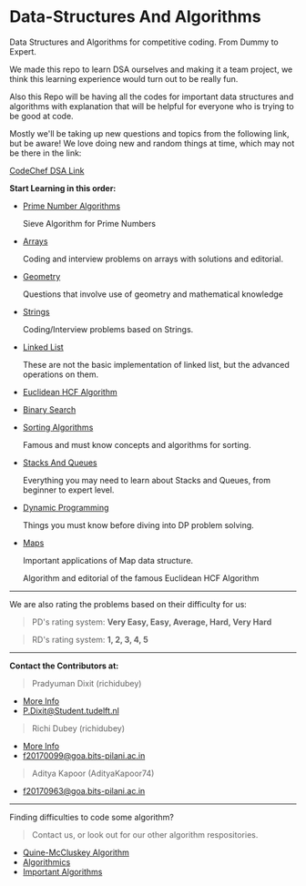 # Data-Structures And Algorithms
Data Structures and Algorithms for competitive coding. From Dummy to Expert.


We made this repo to learn DSA ourselves and making it a team project, we think this learning experience would turn out to be really fun.

Also this Repo will be having all the codes for important data structures and algorithms with explanation that will be helpful for everyone who is trying to be good at code.

Mostly we'll be taking up new questions and topics from the following link, but be aware! We love doing new and random things at time, which may not be there in the link:

[CodeChef DSA Link](https://www.codechef.com/certification/data-structures-and-algorithms/prepare#foundation)



**Start Learning in this order:**

- [Prime Number Algorithms](https://github.com/richidubey/AwesomeDataStructuresAndAlgorithms/tree/master/Primes)  
  
   Sieve Algorithm for Prime Numbers

  
- [Arrays](https://github.com/richidubey/AwesomeDataStructuresAndAlgorithms/tree/master/Arrays)

   Coding and interview problems on arrays with solutions and editorial.


- [Geometry](https://github.com/richidubey/AwesomeDataStructuresAndAlgorithms/tree/master/Geometry)

   Questions that involve use of geometry and mathematical knowledge

  
- [Strings](https://github.com/richidubey/AwesomeDataStructuresAndAlgorithms/tree/master/Strings)  

   Coding/Interview problems based on Strings.

- [Linked List](https://github.com/richidubey/AwesomeDataStructuresAndAlgorithms/tree/master/Linked%20List)

   These are not the basic implementation of linked list, but the advanced operations on them.

   
- [Euclidean HCF Algorithm](https://github.com/richidubey/AwesomeDataStructuresAndAlgorithms/tree/master/Euclid-s%20GCD%20and%20HCF%20Algorithm)


- [Binary Search](https://github.com/richidubey/AwesomeDataStructuresAndAlgorithms/tree/master/Binary%20Search)


- [Sorting Algorithms](https://github.com/richidubey/AwesomeDataStructuresAndAlgorithms/tree/master/Sorting%20Algorithms)

   Famous and must know concepts and algorithms for sorting.


- [Stacks And Queues](https://github.com/richidubey/AwesomeDataStructuresAndAlgorithms/tree/master/StacksAndQueues)

   Everything you may need to learn about Stacks and Queues, from beginner to expert level.

  
- [Dynamic Programming](https://github.com/richidubey/AwesomeDataStructuresAndAlgorithms/tree/master/Dynamic%20Programming)

   Things you must know before diving into DP problem solving.

 
 - [Maps](https://github.com/richidubey/AwesomeDataStructuresAndAlgorithms/tree/master/Maps)

   Important applications of Map data structure.
  

  

  
   Algorithm and editorial of the famous Euclidean HCF Algorithm
  
***

We are also rating the problems based on their difficulty for us:

> PD's rating system: **Very Easy, Easy, Average, Hard, Very Hard**

> RD's rating system: **1, 2, 3, 4, 5**

***

**Contact the Contributors at:**
   > Pradyuman Dixit (richidubey)
   - [More Info](https://pradyuman7.github.io)
   - P.Dixit@Student.tudelft.nl

   > Richi Dubey (richidubey)    
   - [More Info](https://365arts.me)
   - f20170099@goa.bits-pilani.ac.in
 
   > Aditya Kapoor (AdityaKapoor74)
   - f20170963@goa.bits-pilani.ac.in

***

Finding difficulties to code some algorithm?

> Contact us, or look out for our other algorithm respositories.

- [Quine-McCluskey Algorithm](https://github.com/richidubey/Quine-McCluskey-Algorithm-GUI-Implementation)
- [Algorithmics](https://github.com/Pradyuman7/Algorithmics)
- [Important Algorithms](https://github.com/Pradyuman7/ImportantAlgorithms)


	
